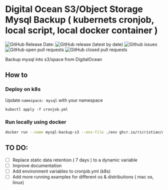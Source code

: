 # Digital Ocean S3/Object Storage Mysql Backup ( kubernets cronjob, local script, local docker container )

![GitHub Release Date:](https://img.shields.io/github/release-date-pre/ricristian/digitalocean-s3-k8s-mysql-cronjob)
![GitHub release (latest by date)](https://img.shields.io/github/v/release/ricristian/digitalocean-s3-k8s-mysql-cronjob)
![Github issues](https://img.shields.io/github/issues/ricristian/digitalocean-s3-k8s-mysql-cronjob)
![GitHub open pull requests](https://img.shields.io/github/issues-pr-raw/ricristian/digitalocean-s3-k8s-mysql-cronjob)
![GitHub closed pull requests](https://img.shields.io/github/issues-pr-closed-raw/ricristian/digitalocean-s3-k8s-mysql-cronjob)

Backup mysql into s3/space from DigitalOcean

## How to 

### Deploy on k8s
Update `namespace: mysql` with your namespace

```shell
kubectl apply -f cronjob.yml
```

### Run locally using docker
```sh
docker run --name mysql-backup-s3 --env-file ./env ghcr.io/ricristian/digitalocean-s3-k8s-mysql-cronjob:v1.0
```
## TO DO: 
- [ ] Replace static data retention ( 7 days ) to a dynamic variable
- [ ] Improve documentation
- [ ] Add environment variables to cronjob.yml (k8s)
- [ ] Add more running examples for different os & distributions ( mac os, linux)
